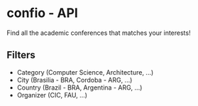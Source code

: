 # confio - API

Find all the academic conferences that matches your interests!

## Filters

- Category (Computer Science, Architecture, ...)
- City (Brasilia - BRA, Cordoba - ARG, ...)
- Country (Brazil - BRA, Argentina - ARG, ...)
- Organizer (CIC, FAU, ...)
